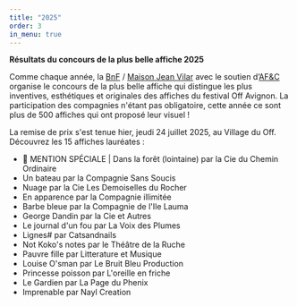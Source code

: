 ```yaml
---
title: "2025"
order: 3
in_menu: true
---
```

**Résultats du concours de la plus belle affiche 2025**

Comme chaque année, la [BnF](https://bnf.fr) / [Maison Jean Vilar](https://maisonjeanvilar.org/) avec le soutien d’[AF&C](https://www.festivaloffavignon.com/page/presentation-afc) organise le concours de la plus belle affiche qui distingue les plus inventives,  esthétiques et originales des affiches du festival Off Avignon. La participation des compagnies n'étant pas obligatoire, cette année ce sont plus de 500 affiches qui ont proposé leur visuel ! 

La remise de prix s'est tenue hier, jeudi 24 juillet 2025, au Village du Off. Découvrez les 15 affiches lauréates :
- 🥇 MENTION SPÉCIALE | Dans la forêt (lointaine) par la Cie du Chemin Ordinaire
- Un bateau par la Compagnie Sans Soucis
- Nuage par la Cie Les Demoiselles du Rocher
- En apparence par la Compagnie illimitée
- Barbe bleue par la Compagnie de l'Ile Lauma
- George Dandin par la Cie et Autres
- Le journal d'un fou par La Voix des Plumes
- Lignes# par Catsandnails
- Not Koko's notes par le Théâtre de la Ruche
- Pauvre fille par Litterature et Musique
- Louise O'sman par Le Bruit Bleu Production
- Princesse poisson par L'oreille en friche
- Le Gardien par La Page du Phenix
- Imprenable par Nayl Creation 